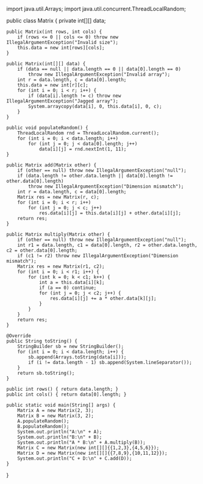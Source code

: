 import java.util.Arrays;
import java.util.concurrent.ThreadLocalRandom;

public class Matrix {
    private int[][] data;

    public Matrix(int rows, int cols) {
        if (rows <= 0 || cols <= 0) throw new IllegalArgumentException("Invalid size");
        this.data = new int[rows][cols];
    }

    public Matrix(int[][] data) {
        if (data == null || data.length == 0 || data[0].length == 0)
            throw new IllegalArgumentException("Invalid array");
        int r = data.length, c = data[0].length;
        this.data = new int[r][c];
        for (int i = 0; i < r; i++) {
            if (data[i].length != c) throw new IllegalArgumentException("Jagged array");
            System.arraycopy(data[i], 0, this.data[i], 0, c);
        }
    }

    public void populateRandom() {
        ThreadLocalRandom rnd = ThreadLocalRandom.current();
        for (int i = 0; i < data.length; i++)
            for (int j = 0; j < data[0].length; j++)
                data[i][j] = rnd.nextInt(1, 11);
    }

    public Matrix add(Matrix other) {
        if (other == null) throw new IllegalArgumentException("null");
        if (data.length != other.data.length || data[0].length != other.data[0].length)
            throw new IllegalArgumentException("Dimension mismatch");
        int r = data.length, c = data[0].length;
        Matrix res = new Matrix(r, c);
        for (int i = 0; i < r; i++)
            for (int j = 0; j < c; j++)
                res.data[i][j] = this.data[i][j] + other.data[i][j];
        return res;
    }

    public Matrix multiply(Matrix other) {
        if (other == null) throw new IllegalArgumentException("null");
        int r1 = data.length, c1 = data[0].length, r2 = other.data.length, c2 = other.data[0].length;
        if (c1 != r2) throw new IllegalArgumentException("Dimension mismatch");
        Matrix res = new Matrix(r1, c2);
        for (int i = 0; i < r1; i++) {
            for (int k = 0; k < c1; k++) {
                int a = this.data[i][k];
                if (a == 0) continue;
                for (int j = 0; j < c2; j++) {
                    res.data[i][j] += a * other.data[k][j];
                }
            }
        }
        return res;
    }

    @Override
    public String toString() {
        StringBuilder sb = new StringBuilder();
        for (int i = 0; i < data.length; i++) {
            sb.append(Arrays.toString(data[i]));
            if (i != data.length - 1) sb.append(System.lineSeparator());
        }
        return sb.toString();
    }

    public int rows() { return data.length; }
    public int cols() { return data[0].length; }

    public static void main(String[] args) {
        Matrix A = new Matrix(2, 3);
        Matrix B = new Matrix(3, 2);
        A.populateRandom();
        B.populateRandom();
        System.out.println("A:\n" + A);
        System.out.println("B:\n" + B);
        System.out.println("A * B:\n" + A.multiply(B));
        Matrix C = new Matrix(new int[][]{{1,2,3},{4,5,6}});
        Matrix D = new Matrix(new int[][]{{7,8,9},{10,11,12}});
        System.out.println("C + D:\n" + C.add(D));
    }
}
